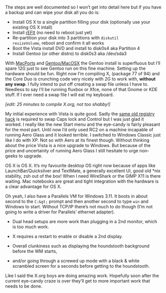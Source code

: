 The steps are well documented so I won’t get into detail here but if you have a backup and can wipe your disk all you do is:

 * Install OS X to a single partition filling your disk (optionally use your existing OS X intall)
 * Install <a href="http://refit.sourceforge.net/">rEFIt</a> (no need to reboot just yet)
 * Re-partition your disk into 3 partitions with <code>diskutil resizeVolume</code>, reboot and confirm it all works
 * Boot the Vista install DVD and install to disk0s4 aka Partition 4
 * Install Gentoo (or other distro) to disk0s3 aka /dev/sda3

With <a href="http://www.macports.org/">MacPorts</a> and <a href="http://www.metadistribution.org/macos/">Gentoo/MacOSX</a> the Gentoo install is superfluous but I’ll spare 12G just to see Gentoo run on this fine machine. Setting up the hardware should be fun. Right now I’m compiling X, (package 77 of 94) and the Core Duo is crunching code very nicely with 2G to work with, <strong>without any swap</strong>. I fully intend to put off creating a swap file unless I have to. Needless to say I’ll be running fluxbox or Xfce, none of that Gnome or KDE stuff. If I ever need a swap file I will eat my keyboard.

*[edit: 25 minutes to compile X.org, not too shabby!]*

My initial experience with Vista is quite good. Sadly the <a href="http://www.manicai.net/comp/swap-caps-ctrl.html">same old registry hack</a> is required to swap Caps lock and Control but I was just glad it worked. I really like the new Start menu and the eye-candy is fairly pleasant for the most part. Until now I’d only used RC2 on a machine incapable of running Aero Glass and it looked terrible. I switched to Windows Classic just like I do with XP. Not so with Aero at its finest though. Without thinking about the price Vista is a nice upgrade to Windows. But because of the price and uncertainty of running Aero Glass I still hesitate to urge non-geeks to upgrade.

OS X is OS X. It’s my favourite desktop OS right now because of apps like LaunchBar/Quicksilver and TextMate, a generally excellent UI, good old *nix stability, zsh out of the box! When I need WireShark or the GIMP X11 is there waiting.  Mac notebooks are great and tight integration with the hardware is a clear advantage for OS X.

Oh yeah, I also have a Parallels VM for Windows 3.11. It boots in about second to the <code>C:\&gt;</code> prompt and then another second to type <code>win</code> and Windows to start. Without TCP/IP there’s not much to do though (I’m not going to write a driver for Parallels’ ethernet adapter).

  * Dual head setups are more work than plugging in a 2nd monitor, which is too much work.

  * X requires a restart to enable or disable a 2nd display.

  * Overall clunkiness such as displaying the houndstooth background before the WM starts,

  * and/or going through a screwed up mode with a black & white scrambled screen for a seconds before getting to the houndstooth.

Like I said the X.org boys are doing amazing work. Hopefully soon after the current eye-candy craze is over they’ll get to more important work that needs to be done.
